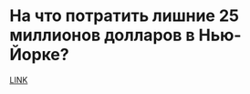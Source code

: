 # На что потратить лишние 25 миллионов долларов в Нью-Йорке?



[LINK](https://varlamov.ru/3284473.html)
